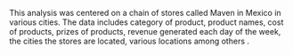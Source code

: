 This analysis was centered on a chain of stores called Maven in Mexico in various cities. The data includes
category of product, product names, cost of products, prizes of products, revenue generated each day of the
week, the cities the stores are located, various locations among others .
